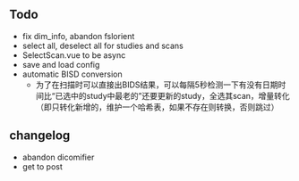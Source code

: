 ## Todo
- fix dim_info, abandon fslorient
- select all, deselect all for studies and scans
- SelectScan.vue to be async
- save and load config
- automatic BISD conversion
    - 为了在扫描时可以直接出BIDS结果，可以每隔5秒检测一下有没有日期时间比“已选中的study中最老的”还要更新的study，全选其scan，增量转化（即只转化新增的，维护一个哈希表，如果不存在则转换，否则跳过）
## changelog
- abandon dicomifier
- get to post
